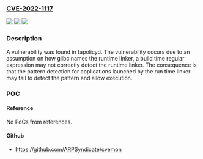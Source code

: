 ### [CVE-2022-1117](https://cve.mitre.org/cgi-bin/cvename.cgi?name=CVE-2022-1117)
![](https://img.shields.io/static/v1?label=Product&message=fapolicyd&color=blue)
![](https://img.shields.io/static/v1?label=Version&message=Fixed%20in%20v1.1.2%20&color=brightgreen)
![](https://img.shields.io/static/v1?label=Vulnerability&message=CWE-552%20-%20Files%20or%20Directories%20Accessible%20to%20External%20Parties.&color=brightgreen)

### Description

A vulnerability was found in fapolicyd. The vulnerability occurs due to an assumption on how glibc names the runtime linker, a build time regular expression may not correctly detect the runtime linker. The consequence is that the pattern detection for applications launched by the run time linker may fail to detect the pattern and allow execution.

### POC

#### Reference
No PoCs from references.

#### Github
- https://github.com/ARPSyndicate/cvemon

